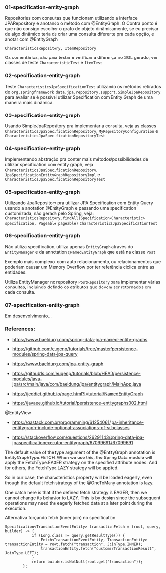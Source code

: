 ### 01-specification-entity-graph

Repositories com consultas que funcionam utilizando a interface JPARepository e anotando o método com @EntityGraph. O Contra ponto é que não consigo escolher o grafo de objeto dinâmicamente, se eu precisar de algo dinâmico teria de criar uma consulta diferente pra cada opção, e anotar com @EntityGraph

```
CharacteristicsRepository, ItemRepository
```

Os comentários, são para testar e verificar a diferença no SQL gerado, ver classes de teste
`CharacteristicTest` e `ItemTest`

### 02-specification-entity-graph

Teste `CharacteristicsJpaSpecificationTest` utilizando os métodos retirados de `org.springframework.data.jpa.repository.support.SimpleJpaRepository` para avaliar se é possível utilizar Specification com Entity Graph de uma maneira mais dinâmica.


### 03-specification-entity-graph

Usando SimpleJpaRepository pra implementar a consulta, veja as classes `CharacteristicsJpaSpecificationRepository`, `MyRepositoryConfiguration` e `CharacteristicsJpaSpecificationRepositoryTest`

### 04-specification-entity-graph

Implementando abstração pra conter mais métodos/possibilidades de utilizar specification com entity graph, veja
`CharacteristicsJpaSpecificationRepository`, `JpaSpecificationEntityGraphRepositoryImpl` e `CharacteristicsJpaSpecificationRepositoryTest`


### 05-specification-entity-graph

Utilizando JpaRepository pra utilizar JPA Specification com Entity Query usando a anotation @EntityGraph e passando uma specification customizada, não gerada pelo Spring, veja:
`CharacteristicsRepository.findAll(Specification<Characteristic> specification, Pageable pageable)`
`CharacteristicsJpaSpecificationTest`

### 06-specification-entity-graph

Não utiliza specification, utiliza apenas `EntityGraph` através do `EntityManager` e da annotation `@NamedEntityGraph` que está na classe `Post`

Exemplo mais complexo, com auto relacionamento, ou relacionamentos que poderiam causar um Memory Overflow por ter referência ciclica entre as entidades.

Utiliza EntityManager no repository `PostRepository` para implementar várias consultas, incluindo defindo os atributos que devem ser retornados em cada consulta. 


### 07-specification-entity-graph
Em desenvolvimento...


### References:

- https://www.baeldung.com/spring-data-jpa-named-entity-graphs
- https://github.com/eugenp/tutorials/tree/master/persistence-modules/spring-data-jpa-query
- https://www.baeldung.com/jpa-entity-graph
- https://github1s.com/eugenp/tutorials/blob/HEAD/persistence-modules/java-jpa/src/main/java/com/baeldung/jpa/entitygraph/MainApp.java

- https://jeddict.github.io/page.html?l=tutorial/NamedEntityGraph
- https://javaee.github.io/tutorial/persistence-entitygraphs002.html

@EntityView
- https://qastack.com.br/programming/61254061/jpa-inheritance-entitygraph-include-optional-associations-of-subclasses

- https://stackoverflow.com/questions/26291143/spring-data-jpa-jpaspecificationexecutor-entitygraph/67099691#67099691



The default value of the type argument of the @EntityGraph annotation is EntityGraphType.FETCH. When we use this, the Spring Data module will apply the FetchType.EAGER strategy on the specified attribute nodes. And for others, the FetchType.LAZY strategy will be applied.

So in our case, the characteristics property will be loaded eagerly, even though the default fetch strategy of the @OneToMany annotation is lazy.

One catch here is that if the defined fetch strategy is EAGER, then we cannot change its behavior to LAZY. This is by design since the subsequent operations may need the eagerly fetched data at a later point during the execution.



Alternativa forçando fetch (inner join) no specification

```
Specification<TransactionEventEntity> transactionFetch = (root, query, builder) -> {
            if (Long.class != query.getResultType()) {
                Fetch<TransactionEventEntity, TransactionEntity> transactionEntity = root.fetch("transaction", JoinType.INNER);
                transactionEntity.fetch("customerTransactionResult", JoinType.LEFT);
            }
            return builder.isNotNull(root.get("transaction"));
        };
```



